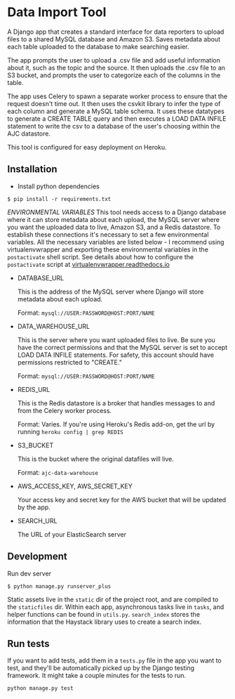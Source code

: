 Data Import Tool
=====

A Django app that creates a standard interface for data reporters to upload files to a shared MySQL database and Amazon S3. Saves metadata about each table uploaded to the database to make searching easier.

The app prompts the user to upload a .csv file and add useful information about it, such as the topic and the source. It then uploads the .csv file to an S3 bucket, and prompts the user to categorize each of the columns in the table.

The app uses Celery to spawn a separate worker process to ensure that the request doesn't time out. It then uses the csvkit library to infer the type of each column and generate a MySQL table schema. It uses these datatypes to generate a CREATE TABLE query and then executes a LOAD DATA INFILE statement to write the csv to a database of the user's choosing within the AJC datastore. 

This tool is configured for easy deployment on Heroku.

Installation
---
* Install python dependencies

```
$ pip install -r requirements.txt
```

*ENVIRONMENTAL VARIABLES*
This tool needs access to a Django database where it can store metadata about each upload, the MySQL server where you want the uploaded data to live, Amazon S3, and a Redis datastore. To establish these connections it's necessary to set a few environmental variables. All the necessary variables are listed below - I recommend using virtualenvwrapper and exporting these environmental variables in the `postactivate` shell script. See details about how to configure the `postactivate` script at [virtualenvwrapper.readthedocs.io](http://virtualenvwrapper.readthedocs.io/en/latest/scripts.html)

* DATABASE_URL

  This is the address of the MySQL server where Django will store metadata about each upload.
  
  Format: `mysql://USER:PASSWORD@HOST:PORT/NAME`

* DATA_WAREHOUSE_URL

  This is the server where you want uploaded files to live. Be sure you have the correct permissions and that the MySQL server is set to accept LOAD DATA INFILE statements. For safety, this account should have permissions restricted to "CREATE."

  Format: `mysql://USER:PASSWORD@HOST:PORT/NAME`

* REDIS_URL

  This is the Redis datastore is a broker that handles messages to and from the Celery worker process.

  Format: Varies. If you're using Heroku's Redis add-on, get the url by running `heroku config | grep REDIS`

* S3_BUCKET

  This is the bucket where the original datafiles will live.

  Format: `ajc-data-warehouse`

* AWS_ACCESS_KEY, AWS_SECRET_KEY

  Your access key and secret key for the AWS bucket that will be updated by the app.

* SEARCH_URL

  The URL of your ElasticSearch server

Development
---
Run dev server

```
$ python manage.py runserver_plus
```

Static assets live in the `static` dir of the project root, and are compiled to the `staticfiles` dir. Within each app, asynchronous tasks live in `tasks`, and helper functions can be found in `utils.py`. `search_index` stores the information that the Haystack library uses to create a search index.

Run tests
---
If you want to add tests, add them in a `tests.py` file in the app you want to test, and they'll be automatically picked up by the Django testing framework. It might take a couple minutes for the tests to run.

`python manage.py test`

